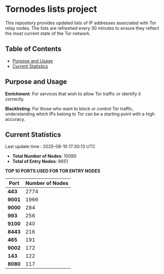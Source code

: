 # Tornodes lists project

This repository provides updated lists of IP addresses associated with Tor relay nodes. The lists are refreshed every 30 minutes to ensure they reflect the most current state of the Tor network.

## Table of Contents

- [Purpose and Usage](#purpose-and-usage)
- [Current Statistics](#current-statistics)


## Purpose and Usage

**Enrichment**: For services that wish to allow Tor traffic or identify it correctly.

**Blacklisting**: For those who want to block or control Tor traffic, understanding which IPs belong to Tor can be a starting point with a high accuracy.

## Current Statistics

Last update time : 2025-08-10 17:30:13 UTC

- **Total Number of Nodes**: 10090
- **Total of Entry Nodes**: 8651

**TOP 10 PORTS USED FOR TOR ENTRY NODES**

| **Port** | **Number of Nodes** |
|------|-----------------|
| **443**   | 2774  |
| **9001**   | 1966  |
| **9000**   | 284  |
| **993**   | 256  |
| **9100**   | 240  |
| **8443**   | 216  |
| **465**   | 191  |
| **9002**   | 172  |
| **143**   | 122  |
| **8080**   | 117  |

